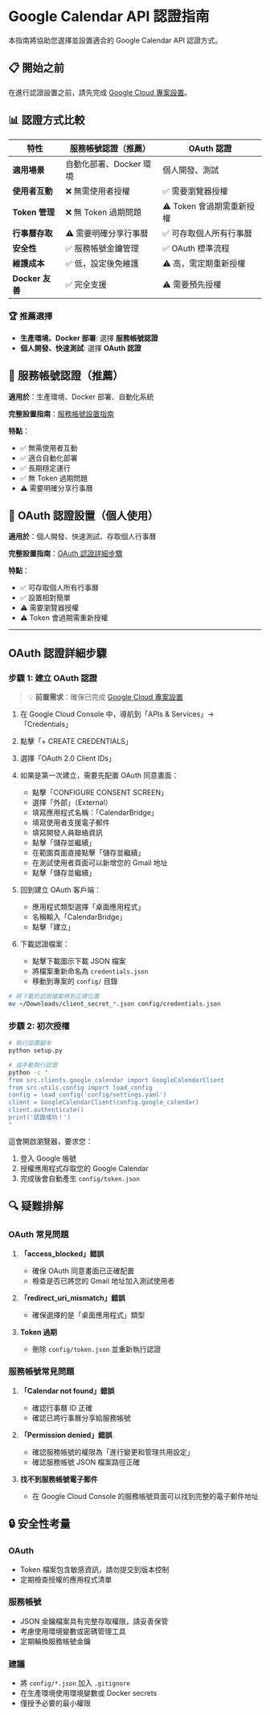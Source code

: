 # Google Calendar API 認證指南

本指南將協助您選擇並設置適合的 Google Calendar API 認證方式。

## 📋 開始之前

在進行認證設置之前，請先完成 [Google Cloud 專案設置](google_cloud_setup.md)。

## 📊 認證方式比較

| 特性 | 服務帳號認證（推薦） | OAuth 認證 |
|------|------------------|------------|
| **適用場景** | 自動化部署、Docker 環境 | 個人開發、測試 |
| **使用者互動** | ❌ 無需使用者授權 | ✅ 需要瀏覽器授權 |
| **Token 管理** | ❌ 無 Token 過期問題 | ⚠️ Token 會過期需重新授權 |
| **行事曆存取** | ⚠️ 需要明確分享行事曆 | ✅ 可存取個人所有行事曆 |
| **安全性** | ✅ 服務帳號金鑰管理 | ✅ OAuth 標準流程 |
| **維護成本** | ✅ 低，設定後免維護 | ⚠️ 高，需定期重新授權 |
| **Docker 友善** | ✅ 完全支援 | ⚠️ 需要預先授權 |

### 🏆 推薦選擇

- **生產環境、Docker 部署**: 選擇 **服務帳號認證**
- **個人開發、快速測試**: 選擇 **OAuth 認證**

## 🏢 服務帳號認證（推薦）

**適用於**：生產環境、Docker 部署、自動化系統

**完整設置指南**：[服務帳號設置指南](service_account_setup.md)

**特點**：
- ✅ 無需使用者互動
- ✅ 適合自動化部署
- ✅ 長期穩定運行
- ✅ 無 Token 過期問題
- ⚠️ 需要明確分享行事曆

## 🔧 OAuth 認證設置（個人使用）

**適用於**：個人開發、快速測試、存取個人行事曆

**完整設置指南**：[OAuth 認證詳細步驟](google_api_setup.md#oauth-認證詳細步驟)

**特點**：
- ✅ 可存取個人所有行事曆
- ✅ 設置相對簡單
- ⚠️ 需要瀏覽器授權
- ⚠️ Token 會過期需重新授權

---

## OAuth 認證詳細步驟

### 步驟 1: 建立 OAuth 認證

> 💡 **前置需求**：確保已完成 [Google Cloud 專案設置](google_cloud_setup.md)

1. 在 Google Cloud Console 中，導航到「APIs & Services」→「Credentials」
2. 點擊「+ CREATE CREDENTIALS」
3. 選擇「OAuth 2.0 Client IDs」
4. 如果是第一次建立，需要先配置 OAuth 同意畫面：
   - 點擊「CONFIGURE CONSENT SCREEN」
   - 選擇「外部」（External）
   - 填寫應用程式名稱：「CalendarBridge」
   - 填寫使用者支援電子郵件
   - 填寫開發人員聯絡資訊
   - 點擊「儲存並繼續」
   - 在範圍頁面直接點擊「儲存並繼續」
   - 在測試使用者頁面可以新增您的 Gmail 地址
   - 點擊「儲存並繼續」

5. 回到建立 OAuth 客戶端：
   - 應用程式類型選擇「桌面應用程式」
   - 名稱輸入「CalendarBridge」
   - 點擊「建立」

6. 下載認證檔案：
   - 點擊下載圖示下載 JSON 檔案
   - 將檔案重新命名為 `credentials.json`
   - 移動到專案的 `config/` 目錄

```bash
# 將下載的認證檔案移到正確位置
mv ~/Downloads/client_secret_*.json config/credentials.json
```

### 步驟 2: 初次授權

```bash
# 執行設置腳本
python setup.py

# 或手動執行認證
python -c "
from src.clients.google_calendar import GoogleCalendarClient
from src.utils.config import load_config
config = load_config('config/settings.yaml')
client = GoogleCalendarClient(config.google_calendar)
client.authenticate()
print('認證成功！')
"
```

這會開啟瀏覽器，要求您：
1. 登入 Google 帳號
2. 授權應用程式存取您的 Google Calendar
3. 完成後會自動產生 `config/token.json`

## 🔍 疑難排解

### OAuth 常見問題

1. **「access_blocked」錯誤**
   - 確保 OAuth 同意畫面已正確配置
   - 檢查是否已將您的 Gmail 地址加入測試使用者

2. **「redirect_uri_mismatch」錯誤**
   - 確保選擇的是「桌面應用程式」類型

3. **Token 過期**
   - 刪除 `config/token.json` 並重新執行認證

### 服務帳號常見問題

1. **「Calendar not found」錯誤**
   - 確認行事曆 ID 正確
   - 確認已將行事曆分享給服務帳號

2. **「Permission denied」錯誤**
   - 確認服務帳號的權限為「進行變更和管理共用設定」
   - 確認服務帳號 JSON 檔案路徑正確

3. **找不到服務帳號電子郵件**
   - 在 Google Cloud Console 的服務帳號頁面可以找到完整的電子郵件地址

## 🔒 安全性考量

### OAuth
- Token 檔案包含敏感資訊，請勿提交到版本控制
- 定期檢查授權的應用程式清單

### 服務帳號
- JSON 金鑰檔案具有完整存取權限，請妥善保管
- 考慮使用環境變數或密碼管理工具
- 定期輪換服務帳號金鑰

### 建議
- 將 `config/*.json` 加入 `.gitignore`
- 在生產環境使用環境變數或 Docker secrets
- 僅授予必要的最小權限